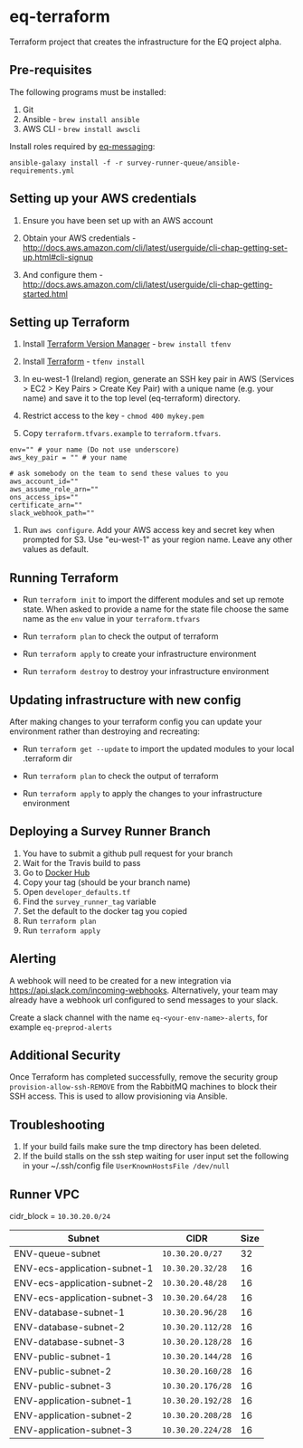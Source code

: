 # eq-terraform

Terraform project that creates the infrastructure for the EQ project alpha.

## Pre-requisites

The following programs must be installed:

1. Git
1. Ansible - `brew install ansible`
1. AWS CLI - `brew install awscli`

Install roles required by [eq-messaging](https://github.com/ONSdigital/eq-messaging):

 `ansible-galaxy install -f -r survey-runner-queue/ansible-requirements.yml`

## Setting up your AWS credentials

1. Ensure you have been set up with an AWS account

1. Obtain your AWS credentials - http://docs.aws.amazon.com/cli/latest/userguide/cli-chap-getting-set-up.html#cli-signup

1. And configure them - http://docs.aws.amazon.com/cli/latest/userguide/cli-chap-getting-started.html

## Setting up Terraform

1. Install [Terraform Version Manager](https://github.com/kamatama41/tfenv) - `brew install tfenv`

1. Install [Terraform](https://terraform.io) - `tfenv install`

1. In eu-west-1 (Ireland) region, generate an SSH key pair in AWS (Services > EC2 > Key Pairs > Create Key Pair) with a unique name (e.g. your name) and save it to the top level (eq-terraform) directory.

1. Restrict access to the key - `chmod 400 mykey.pem`

1. Copy `terraform.tfvars.example` to `terraform.tfvars`. 

```
env="" # your name (Do not use underscore)
aws_key_pair = "" # your name

# ask somebody on the team to send these values to you
aws_account_id=""
aws_assume_role_arn=""
ons_access_ips=""
certificate_arn=""
slack_webhook_path=""
```

1. Run `aws configure`. Add your AWS access key and secret key when prompted for S3. Use "eu-west-1" as your region name. Leave any other values as default.

## Running Terraform

  - Run `terraform init` to import the different modules and set up remote state. When asked to provide a name for the state file choose the same name as the `env` value in your `terraform.tfvars`

  - Run `terraform plan` to check the output of terraform

  - Run `terraform apply` to create your infrastructure environment

  - Run `terraform destroy` to destroy your infrastructure environment

## Updating infrastructure with new config

After making changes to your terraform config you can update your environment rather than destroying and recreating:

  - Run `terraform get --update` to import the updated modules to your local .terraform dir

  - Run `terraform plan` to check the output of terraform

  - Run `terraform apply` to apply the changes to your infrastructure environment

## Deploying a Survey Runner Branch

  1. You have to submit a github pull request for your branch
  1. Wait for the Travis build to pass
  1. Go to [Docker Hub](https://hub.docker.com/r/onsdigital/eq-survey-runner/tags/)
  1. Copy your tag (should be your branch name)
  1. Open `developer_defaults.tf`
  1. Find the `survey_runner_tag` variable
  1. Set the default to the docker tag you copied
  1. Run `terraform plan`
  1. Run `terraform apply`

## Alerting

A webhook will need to be created for a new integration via https://api.slack.com/incoming-webhooks. Alternatively, your team may already have a webhook url configured to send messages to your slack.

Create a slack channel with the name `eq-<your-env-name>-alerts`, for example `eq-preprod-alerts`

## Additional Security

Once Terraform has completed successfully, remove the security group `provision-allow-ssh-REMOVE` from the RabbitMQ machines to block their SSH access. This is used to allow provisioning via Ansible.

## Troubleshooting

1. If your build fails make sure the tmp directory has been deleted.
1. If the build stalls on the ssh step waiting for user input set the following in your ~/.ssh/config file
    `UserKnownHostsFile /dev/null`

## Runner VPC
cidr_block = `10.30.20.0/24`

| Subnet | CIDR | Size |
| --- | --- | --- |
| ENV-queue-subnet | `10.30.20.0/27` | 32 |
| ENV-ecs-application-subnet-1 | `10.30.20.32/28` | 16 |
| ENV-ecs-application-subnet-2 | `10.30.20.48/28` | 16 |
| ENV-ecs-application-subnet-3 | `10.30.20.64/28` | 16 |
| ENV-database-subnet-1 | `10.30.20.96/28` | 16 |
| ENV-database-subnet-2 | `10.30.20.112/28` | 16 |
| ENV-database-subnet-3 | `10.30.20.128/28` | 16 |
| ENV-public-subnet-1 | `10.30.20.144/28` | 16 |
| ENV-public-subnet-2 | `10.30.20.160/28` | 16 |
| ENV-public-subnet-3 | `10.30.20.176/28` | 16 |
| ENV-application-subnet-1 | `10.30.20.192/28` | 16 |
| ENV-application-subnet-2 | `10.30.20.208/28` | 16 |
| ENV-application-subnet-3 | `10.30.20.224/28` | 16 |